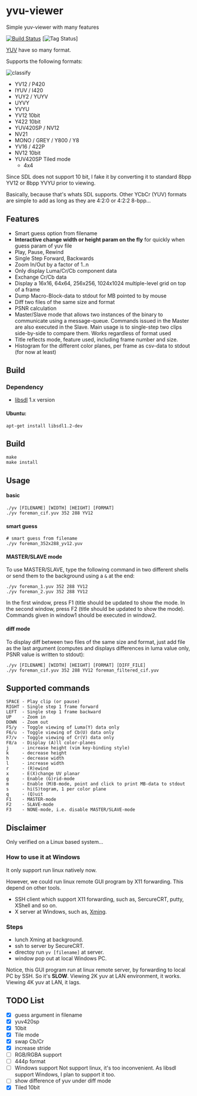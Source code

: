 yvu-viewer
==========

Simple yuv-viewer with many features

[![Build Status](https://travis-ci.org/liuyang1/yuv-viewer.svg?branch=master)](https://travis-ci.org/liuyang1/yuv-viewer)
[![Tag Status](https://img.shields.io/github/tag/liuyang1/yuv-viewer.svg)]

[YUV](http://www.fourcc.org/yuv.php) have so many format.

Supports the following formats:

![classify](https://raw.githubusercontent.com/liuyang1/yuv-viewer/master/classify.png)

- YV12 / P420
- IYUV / I420
- YUY2 / YUYV
- UYVY
- YVYU
- YV12 10bit
- Y422 10bit
- YUV420SP / NV12
- NV21
- MONO / GREY / Y800 / Y8
- YV16 / 422P
- NV12 10bit
- YUV420SP Tiled mode
    - 4x4

Since SDL does not support 10 bit, I fake it
by converting it to standard 8bpp YV12 or 8bpp YVYU prior to viewing.

Basically, because that's whats SDL supports.
Other YCbCr (YUV) formats are simple to add as long as
they are 4:2:0 or 4:2:2 8-bpp...

Features
--------

- Smart guess option from filename
- **Interactive change width or height param on the fly**
    for quickly when guess param of yuv file
- Play, Pause, Rewind
- Single Step Forward, Backwards
- Zoom In/Out by a factor of 1..n
- Only display Luma/Cr/Cb component data
- Exchange Cr/Cb data
- Display a 16x16, 64x64, 256x256, 1024x1024 multiple-level grid on top of a frame
- Dump Macro-Block-data to stdout for MB pointed to by mouse
- Diff two files of the same size and format
- PSNR calculation
- Master/Slave mode that allows two instances of
  the binary to communicate using a message-queue.
  Commands issued in the Master are also executed
  in the Slave. Main usage is to single-step two clips
  side-by-side to compare them. Works regardless of
  format used
- Title reflects mode, feature used, including
  frame number and size.
- Histogram for the different color planes, per frame
  as csv-data to stdout (for now at least)

Build
-----

### Dependency
- [libsdl](http://www.libsdl.org/) 1.x version

#### Ubuntu:

    apt-get install libsdl1.2-dev

## Build

    make
    make install

Usage
-----

#### basic

    ./yv [FILENAME] [WIDTH] [HEIGHT] [FORMAT]
    ./yv foreman_cif.yuv 352 288 YV12

#### smart guess

    # smart guess from filename
    ./yv foreman_352x288_yv12.yuv

#### MASTER/SLAVE mode

To use MASTER/SLAVE, type the following
command in two different shells or send them to
the background using a `&` at the end:

    ./yv foreman_1.yuv 352 288 YV12
    ./yv foreman_2.yuv 352 288 YV12

In the first window, press F1 (title should be updated
to show the mode. In the second window, press F2
(title should be updated to show the mode).
Commands given in window1 should be executed in window2.

#### diff mode

To display diff between two files of the same size
and format, just add file as the last argument
(computes and displays differences in luma value only,
PSNR value is written to stdout):

    ./yv [FILENAME] [WIDTH] [HEIGHT] [FORMAT] [DIFF_FILE]
    ./yv foreman_cif.yuv 352 288 YV12 foreman_filtered_cif.yuv

Supported commands
------------------

    SPACE - Play clip (or pause)
    RIGHT - Single step 1 frame forward
    LEFT  - Single step 1 frame backward
    UP    - Zoom in
    DOWN  - Zoom out
    F5/y  - Toggle viewing of Luma(Y) data only
    F6/u  - Toggle viewing of Cb(U) data only
    F7/v  - Toggle viewing of Cr(V) data only
    F8/a  - Display (A)ll color-planes
    j     - increase height (vim key-binding style)
    k     - decrease height
    h     - decrease width
    l     - increase width
    r     - (R)ewind
    x     - E(X)change UV planar
    g     - Enable (G)rid-mode
    m     - Enable (M)B-mode, point and click to print MB-data to stdout
    s     - hi(S)togram, 1 per color plane
    q     - (Q)uit
    F1    - MASTER-mode
    F2    - SLAVE-mode
    F3    - NONE-mode, i.e. disable MASTER/SLAVE-mode

Disclaimer
----------

Only verified on a Linux based system...

### How to use it at Windows
It only support run linux natively now.

However, we could run linux remote GUI program by X11 forwarding. This depend
on other tools.

* SSH client which support X11 forwarding, such as, SercureCRT, putty, XShell and so on.
* X server at Windows, such as, [Xming](https://sourceforge.net/projects/xming/).

### Steps
- lunch Xming at background.
- ssh to server by SecureCRT.
- directoy run `yv [filename]` at server.
- window pop out at local Windows PC.

Notice, this GUI program run at linux remote server, by forwarding to local PC
by SSH. So it's **SLOW**. Viewing 2K yuv at LAN environment, it works.
Viewing 4K yuv at LAN, it lags.

TODO List
---------

- [X] guess argument in filename
- [X] yuv420sp
- [X] 10bit
- [X] Tile mode
- [X] swap Cb/Cr
- [X] increase stride
- [ ] RGB/RGBA support
- [ ] 444p format
- [ ] Windows support
    Not support linux, it's too inconvenient. As libsdl support Windows, I plan
    to support it too.
- [ ] show difference of yuv under diff mode
- [X] Tiled 10bit

